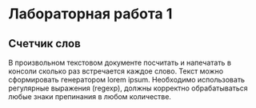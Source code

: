 # Лабораторная работа 1
## Счетчик слов
В произвольном текстовом документе посчитать и напечатать в консоли сколько раз встречается каждое слово.
Текст можно сформировать генератором lorem ipsum.
Необходимо использовать регулярные выражения (regexp), должны корректно обрабатываться любые знаки препинания в любом количестве.